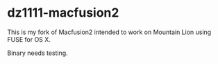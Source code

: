 dz1111-macfusion2
=================

This is my fork of Macfusion2 intended to work on Mountain Lion using FUSE for OS X.

Binary needs testing.
